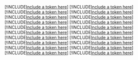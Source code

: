[!INCLUDE[Include a token here](refs1535343249374/r1.md)]
[!INCLUDE[Include a token here](refs1535343249374/r2.md)]
[!INCLUDE[Include a token here](refs1535343249374/r3.md)]
[!INCLUDE[Include a token here](refs1535343249374/r4.md)]
[!INCLUDE[Include a token here](refs1535343249374/r5.md)]
[!INCLUDE[Include a token here](refs1535343249374/r6.md)]
[!INCLUDE[Include a token here](refs1535343249374/r7.md)]
[!INCLUDE[Include a token here](refs1535343249374/r8.md)]
[!INCLUDE[Include a token here](refs1535343249374/r9.md)]
[!INCLUDE[Include a token here](refs1535343249374/r10.md)]
[!INCLUDE[Include a token here](refs1535343249374/r11.md)]
[!INCLUDE[Include a token here](refs1535343249374/r12.md)]
[!INCLUDE[Include a token here](refs1535343249374/r13.md)]
[!INCLUDE[Include a token here](refs1535343249374/r14.md)]
[!INCLUDE[Include a token here](refs1535343249374/r15.md)]
[!INCLUDE[Include a token here](refs1535343249374/r16.md)]
[!INCLUDE[Include a token here](refs1535343249374/r17.md)]
[!INCLUDE[Include a token here](refs1535343249374/r18.md)]
[!INCLUDE[Include a token here](refs1535343249374/r19.md)]
[!INCLUDE[Include a token here](refs1535343249374/r20.md)]